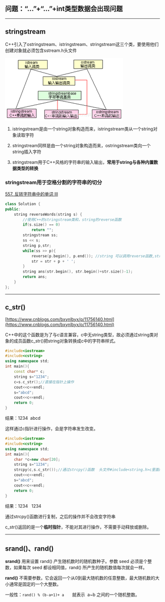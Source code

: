 ## 问题：“...”+“...”+int类型数据会出现问题

---

## stringstream

C++引入了ostringstream、istringstream、stringstream这三个类，要使用他们创建对象就必须包含sstream.h头文件

![20200218211141-image.png](https://raw.githubusercontent.com/GochenRyan/ImgHost/master/img/20200218211141-image.png)

1. istringstream是由一个string对象构造而来，istringstream类从一个string对象读取字符

2. stringstream同样是由一个string对象构造而来，ostringstream类向一个string插入字符

3. stringstream用于C++风格的字符串的输入输出，**常用于string与各种内置数据类型的转换**

### stringstream用于空格分割的字符串的切分

 [557. 反转字符串中的单词 III](https://leetcode-cn.com/problems/reverse-words-in-a-string-iii/)

```cpp
class Solution {
public:
    string reverseWords(string s) {
        //使用C++的stringstream类和，string的reverse函数
        if(s.size() == 0)
            return "";
        stringstream ss;
        ss << s;
        string p,str;
        while(ss >> p){
            reverse(p.begin(), p.end()); //string 可以调用reverse函数,string的表现像一个vecor<char>
            str = str + p + ' ';
        }
        string ans(str.begin(), str.begin()+str.size()-1);
        return ans;
    }
};
```

---

## c_str()

[https://www.cnblogs.com/bxynlbyx/p/11756140.html](https://www.cnblogs.com/bxynlbyx/p/11756140.html)

C++中的这个函数是为了与c语言兼容，c中无string类型，故必须通过string类对象的成员函数c_str()把string对象转换成c中的字符串样式。

```cpp
#include<iostream>
#include<cstring>
using namespace std;
int main(){
    const char* c;
    string s="1234";
    c=s.c_str();//直接在指针上操作
    cout<<c<<endl;
    s="abcd";
    cout<<c<<endl;
    return 0;
}
```

结果：1234  abcd

这样通过c指针进行操作，会是字符串发生改变。

```cpp
#include<iostream>
#include<cstring>
using namespace std;
int main(){
    char *c=new char[20];
    string s="1234";
    strcpy(c,s.c_str());//通过strcpy()函数  头文件#include<string.h>c里面的一个字符串复制的函数 返回char*
    cout<<c<<endl;
    s="abcd";
    cout<<c<<endl;
    return 0;
}
```

结果：1234   1234

通过strcpy()函数进行复制，之后的操作并不会改变字符串

c_str()返回的是一个**临时指针**，不能对其进行操作，不需要手动释放或删除。

---

## srand()、rand()

**srand()** 用来设置 rand() 产生随机数时的随机数种子。参数 seed 必须是个整数，如果每次 seed 都设相同值，rand() 所产生的随机数值每次就会一样。

**rand()** 不需要参数，它会返回一个从0到最大随机数的任意整数，最大随机数的大小通常是固定的一个大整数。

一般性：`rand() % (b-a+1)+ a  `   就表示  a~b 之间的一个随机整数。



